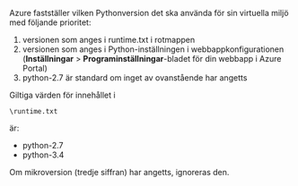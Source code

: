 Azure fastställer vilken Pythonversion det ska använda för sin virtuella miljö med följande prioritet:

1. versionen som anges i runtime.txt i rotmappen
1. versionen som anges i Python-inställningen i webbappkonfigurationen (**Inställningar** > **Programinställningar**-bladet för din webbapp i Azure Portal)
1. python-2.7 är standard om inget av ovanstående har angetts

Giltiga värden för innehållet i 

    \runtime.txt

är:

- python-2.7
- python-3.4

Om mikroversion (tredje siffran) har angetts, ignoreras den.



<!--HONumber=Jun16_HO2-->


